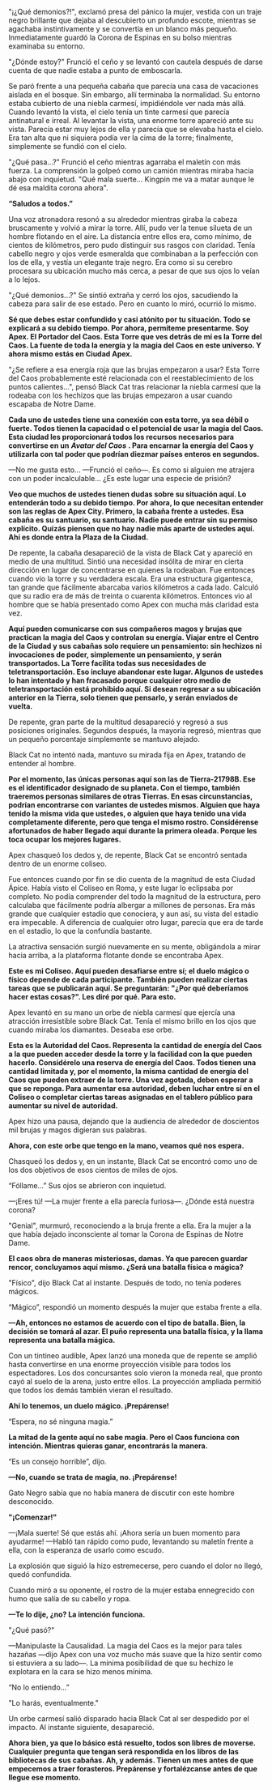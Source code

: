 
"¡¿Qué demonios?!", exclamó presa del pánico la mujer, vestida con un traje negro brillante que dejaba al descubierto un profundo escote, mientras se agachaba instintivamente y se convertía en un blanco más pequeño. Inmediatamente guardó la Corona de Espinas en su bolso mientras examinaba su entorno.

"¿Dónde estoy?" Frunció el ceño y se levantó con cautela después de darse cuenta de que nadie estaba a punto de emboscarla.

Se paró frente a una pequeña cabaña que parecía una casa de vacaciones aislada en el bosque. Sin embargo, allí terminaba la normalidad. Su entorno estaba cubierto de una niebla carmesí, impidiéndole ver nada más allá. Cuando levantó la vista, el cielo tenía un tinte carmesí que parecía antinatural e irreal. Al levantar la vista, una enorme torre apareció ante su vista. Parecía estar muy lejos de ella y parecía que se elevaba hasta el cielo. Era tan alta que ni siquiera podía ver la cima de la torre; finalmente, simplemente se fundió con el cielo.

"¿Qué pasa...?" Frunció el ceño mientras agarraba el maletín con más fuerza. La comprensión la golpeó como un camión mientras miraba hacia abajo con inquietud. "Qué mala suerte... Kingpin me va a matar aunque le dé esa maldita corona ahora".

**“Saludos a todos.”**

Una voz atronadora resonó a su alrededor mientras giraba la cabeza bruscamente y volvió a mirar la torre. Allí, pudo ver la tenue silueta de un hombre flotando en el aire. La distancia entre ellos era, como mínimo, de cientos de kilómetros, pero pudo distinguir sus rasgos con claridad. Tenía cabello negro y ojos verde esmeralda que combinaban a la perfección con los de ella, y vestía un elegante traje negro. Era como si su cerebro procesara su ubicación mucho más cerca, a pesar de que sus ojos lo veían a lo lejos.

"¿Qué demonios...?" Se sintió extraña y cerró los ojos, sacudiendo la cabeza para salir de ese estado. Pero en cuanto lo miró, ocurrió lo mismo.

**Sé que debes estar confundido y casi atónito por tu situación. Todo se explicará a su debido tiempo. Por ahora, permíteme presentarme. Soy Apex. El Portador del Caos. Esta Torre que ves detrás de mí es la Torre del Caos. La fuente de toda la energía y la magia del Caos en este universo. Y ahora mismo estás en Ciudad Apex.**

"¿Se refiere a esa energía roja que las brujas empezaron a usar? Esta Torre del Caos probablemente esté relacionada con el reestablecimiento de los puntos calientes...", pensó Black Cat tras relacionar la niebla carmesí que la rodeaba con los hechizos que las brujas empezaron a usar cuando escapaba de Notre Dame.

**Cada uno de ustedes tiene una conexión con esta torre, ya sea débil o fuerte. Todos tienen la capacidad o el potencial de usar la magia del Caos. Esta ciudad les proporcionará todos los recursos necesarios para convertirse en un** **_Avatar del Caos_** **. Para encarnar la energía del Caos y utilizarla con tal poder que podrían diezmar países enteros en segundos.**

—No me gusta esto... —Frunció el ceño—. Es como si alguien me atrajera con un poder incalculable... ¿Es este lugar una especie de prisión?

**Veo que muchos de ustedes tienen dudas sobre su situación aquí. Lo entenderán todo a su debido tiempo. Por ahora, lo que necesitan entender son las reglas de Apex City. Primero, la cabaña frente a ustedes. Esa cabaña es su santuario, su santuario. Nadie puede entrar sin su permiso explícito. Quizás piensen que no hay nadie más aparte de ustedes aquí. Ahí es donde entra la Plaza de la Ciudad.**

De repente, la cabaña desapareció de la vista de Black Cat y apareció en medio de una multitud. Sintió una necesidad insólita de mirar en cierta dirección en lugar de concentrarse en quienes la rodeaban. Fue entonces cuando vio la torre y su verdadera escala. Era una estructura gigantesca, tan grande que fácilmente abarcaba varios kilómetros a cada lado. Calculó que su radio era de más de treinta o cuarenta kilómetros. Entonces vio al hombre que se había presentado como Apex con mucha más claridad esta vez.

**Aquí pueden comunicarse con sus compañeros magos y brujas que practican la magia del Caos y controlan su energía. Viajar entre el Centro de la Ciudad y sus cabañas solo requiere un pensamiento: sin hechizos ni invocaciones de poder, simplemente un pensamiento, y serán transportados. La Torre facilita todas sus necesidades de teletransportación. Eso incluye abandonar este lugar. Algunos de ustedes lo han intentado y han fracasado porque cualquier otro medio de teletransportación está prohibido aquí. Si desean regresar a su ubicación anterior en la Tierra, solo tienen que pensarlo, y serán enviados de vuelta.**

De repente, gran parte de la multitud desapareció y regresó a sus posiciones originales. Segundos después, la mayoría regresó, mientras que un pequeño porcentaje simplemente se mantuvo alejado.

Black Cat no intentó nada, mantuvo su mirada fija en Apex, tratando de entender al hombre.

**Por el momento, las únicas personas aquí son las de Tierra-21798B. Ese es el identificador designado de su planeta. Con el tiempo, también traeremos personas similares de otras Tierras. En esas circunstancias, podrían encontrarse con variantes de ustedes mismos. Alguien que haya tenido la misma vida que ustedes, o alguien que haya tenido una vida completamente diferente, pero que tenga el mismo rostro. Considérense afortunados de haber llegado aquí durante la primera oleada. Porque les toca ocupar los mejores lugares.**

Apex chasqueó los dedos y, de repente, Black Cat se encontró sentada dentro de un enorme coliseo.

Fue entonces cuando por fin se dio cuenta de la magnitud de esta Ciudad Ápice. Había visto el Coliseo en Roma, y ​​este lugar lo eclipsaba por completo. No podía comprender del todo la magnitud de la estructura, pero calculaba que fácilmente podría albergar a millones de personas. Era más grande que cualquier estadio que conociera, y aun así, su vista del estadio era impecable. A diferencia de cualquier otro lugar, parecía que era de tarde en el estadio, lo que la confundía bastante.

La atractiva sensación surgió nuevamente en su mente, obligándola a mirar hacia arriba, a la plataforma flotante donde se encontraba Apex.

**Este es mi Coliseo. Aquí pueden desafiarse entre sí; el duelo mágico o físico depende de cada participante. También pueden realizar ciertas tareas que se publicarán aquí. Se preguntarán: "¿Por qué deberíamos hacer estas cosas?". Les diré por qué. Para esto.**

Apex levantó en su mano un orbe de niebla carmesí que ejercía una atracción irresistible sobre Black Cat. Tenía el mismo brillo en los ojos que cuando miraba los diamantes. Deseaba ese orbe.

**Esta es la Autoridad del Caos. Representa la cantidad de energía del Caos a la que pueden acceder desde la torre y la facilidad con la que pueden hacerlo. Considérelo una reserva de energía del Caos. Todos tienen una cantidad limitada y, por el momento, la misma cantidad de energía del Caos que pueden extraer de la torre. Una vez agotada, deben esperar a que se reponga. Para aumentar esa autoridad, deben luchar entre sí en el Coliseo o completar ciertas tareas asignadas en el tablero público para aumentar su nivel de autoridad.**

Apex hizo una pausa, dejando que la audiencia de alrededor de doscientos mil brujas y magos digieran sus palabras.

**Ahora, con este orbe que tengo en la mano, veamos qué nos espera.**

Chasqueó los dedos y, en un instante, Black Cat se encontró como uno de los dos objetivos de esos cientos de miles de ojos.

“Fóllame…” Sus ojos se abrieron con inquietud.

—¡Eres tú! —La mujer frente a ella parecía furiosa—. ¿Dónde está nuestra corona?

"Genial", murmuró, reconociendo a la bruja frente a ella. Era la mujer a la que había dejado inconsciente al tomar la Corona de Espinas de Notre Dame.

**El caos obra de maneras misteriosas, damas. Ya que parecen guardar rencor, concluyamos aquí mismo. ¿Será una batalla física o mágica?**

"Físico", dijo Black Cat al instante. Después de todo, no tenía poderes mágicos.

“Mágico”, respondió un momento después la mujer que estaba frente a ella.

**—Ah, entonces no estamos de acuerdo con el tipo de batalla. Bien, la decisión se tomará al azar. El puño representa una batalla física, y la llama representa una batalla mágica.**

Con un tintineo audible, Apex lanzó una moneda que de repente se amplió hasta convertirse en una enorme proyección visible para todos los espectadores. Los dos concursantes solo vieron la moneda real, que pronto cayó al suelo de la arena, justo entre ellos. La proyección ampliada permitió que todos los demás también vieran el resultado.

**Ahí lo tenemos, un duelo mágico. ¡Prepárense!**

“Espera, no sé ninguna magia.”

**La mitad de la gente aquí no sabe magia. Pero el Caos funciona con intención. Mientras quieras ganar, encontrarás la manera.**

“Es un consejo horrible”, dijo.

**—No, cuando se trata de magia, no. ¡Prepárense!**

Gato Negro sabía que no había manera de discutir con este hombre desconocido.

**"¡Comenzar!"**

—¡Mala suerte! Sé que estás ahí. ¡Ahora sería un buen momento para ayudarme! —Habló tan rápido como pudo, levantando su maletín frente a ella, con la esperanza de usarlo como escudo.

La explosión que siguió la hizo estremecerse, pero cuando el dolor no llegó, quedó confundida.

Cuando miró a su oponente, el rostro de la mujer estaba ennegrecido con humo que salía de su cabello y ropa.

**—Te lo dije, ¿no? La intención funciona.**

"¿Qué pasó?"

—Manipulaste la Causalidad. La magia del Caos es la mejor para tales hazañas —dijo Apex con una voz mucho más suave que la hizo sentir como si estuviera a su lado—. La mínima posibilidad de que su hechizo le explotara en la cara se hizo menos mínima.

“No lo entiendo…”

"Lo harás, eventualmente."

Un orbe carmesí salió disparado hacia Black Cat al ser despedido por el impacto. Al instante siguiente, desapareció.

**Ahora bien, ya que lo básico está resuelto, todos son libres de moverse. Cualquier pregunta que tengan será respondida en los libros de las bibliotecas de sus cabañas. Ah, y además. Tienen un mes antes de que empecemos a traer forasteros. Prepárense y fortalézcanse antes de que llegue ese momento.**